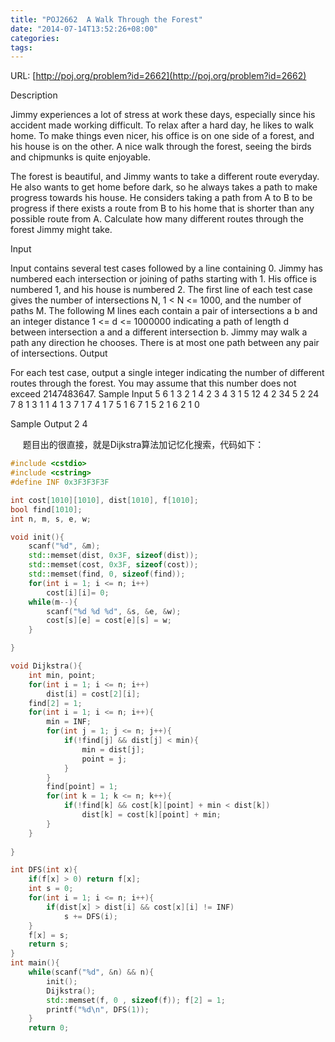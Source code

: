 ```yaml
---
title: "POJ2662  A Walk Through the Forest"
date: "2014-07-14T13:52:26+08:00"
categories:
tags:
---
```


                                            
URL: [http://poj.org/problem?id=2662](http://poj.org/problem?id=2662)

Description

Jimmy experiences a lot of stress at work these days, especially since his accident made working difficult. To relax after a hard day, he likes to walk home. To make things even nicer, his office is on one side of a forest, and his house is on the other. A
 nice walk through the forest, seeing the birds and chipmunks is quite enjoyable. 

The forest is beautiful, and Jimmy wants to take a different route everyday. He also wants to get home before dark, so he always takes a path to make progress towards his house. He considers taking a path from A to B to be progress if there exists a route from
 B to his home that is shorter than any possible route from A. Calculate how many different routes through the forest Jimmy might take. 

Input

Input contains several test cases followed by a line containing 0. Jimmy has numbered each intersection or joining of paths starting with 1. His office is numbered 1, and his house is numbered 2. The first line of each test case gives the number of intersections
 N, 1 < N <= 1000, and the number of paths M. The following M lines each contain a pair of intersections a b and an integer distance 1 <= d <= 1000000 indicating a path of length d between intersection a and a different intersection b. Jimmy may walk a path
 any direction he chooses. There is at most one path between any pair of intersections.
Output

For each test case, output a single integer indicating the number of different routes through the forest. You may assume that this number does not exceed 2147483647.
Sample Input
5 6
1 3 2
1 4 2
3 4 3
1 5 12
4 2 34
5 2 24
7 8
1 3 1
1 4 1
3 7 1
7 4 1
7 5 1
6 7 1
5 2 1
6 2 1
0

Sample Output
2
4

     题目出的很直接，就是Dijkstra算法加记忆化搜索，代码如下：

```cpp
#include <cstdio>
#include <cstring>
#define INF 0x3F3F3F3F

int cost[1010][1010], dist[1010], f[1010];
bool find[1010];
int n, m, s, e, w;

void init(){
    scanf("%d", &m);
    std::memset(dist, 0x3F, sizeof(dist));
    std::memset(cost, 0x3F, sizeof(cost));
    std::memset(find, 0, sizeof(find));
    for(int i = 1; i <= n; i++)
        cost[i][i]= 0;
    while(m--){
        scanf("%d %d %d", &s, &e, &w);
        cost[s][e] = cost[e][s] = w;
    }

}

void Dijkstra(){
    int min, point;
    for(int i = 1; i <= n; i++)
        dist[i] = cost[2][i];
    find[2] = 1; 
    for(int i = 1; i <= n; i++){
        min = INF;
        for(int j = 1; j <= n; j++){
            if(!find[j] && dist[j] < min){
                min = dist[j];
                point = j; 
            }            
        }
        find[point] = 1;
        for(int k = 1; k <= n; k++){
            if(!find[k] && cost[k][point] + min < dist[k])
                dist[k] = cost[k][point] + min;
        }
    }   
    
}

int DFS(int x){
    if(f[x] > 0) return f[x];
    int s = 0;
    for(int i = 1; i <= n; i++){
        if(dist[x] > dist[i] && cost[x][i] != INF)
            s += DFS(i);
    }
    f[x] = s;
    return s;
}
int main(){
    while(scanf("%d", &n) && n){
        init();
        Dijkstra();
        std::memset(f, 0 , sizeof(f)); f[2] = 1;
        printf("%d\n", DFS(1));                        
    }
    return 0;
